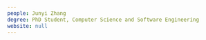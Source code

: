 ```yaml
---
people: Junyi Zhang
degree: PhD Student, Computer Science and Software Engineering
website: null
---
```

